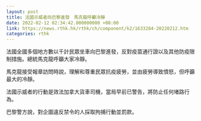 ```yaml
---
layout: post
title: 法國示威者向巴黎進發　馬克龍呼籲冷靜
date: 2022-02-12 02:34:42.000000000 +08:00
link: https://news.rthk.hk/rthk/ch/component/k2/1633284-20220212.htm
categories: rthk
---
```


法國全國多個地方數以千計民眾坐車向巴黎進發，反對疫苗通行證以及其他防疫限制措施。總統馬克龍呼籲大家冷靜。

馬克龍接受報章訪問時說，理解和尊重民眾抗疫疲勞，並由疲勞導致憤怒，但呼籲最大的冷靜。

法國示威者的行動是效法加拿大貨車司機，當局早前已警告，將防止任何堵路行為。

巴黎警方說，對企圖違反禁令的人採取拘捕行動並罰款。
